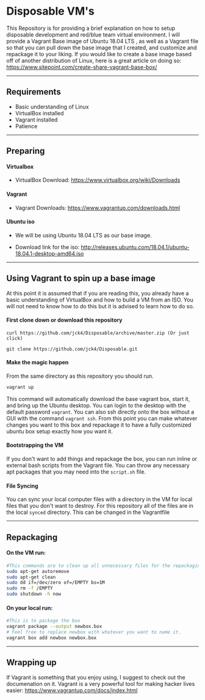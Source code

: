 # Disposable VM's

This Repository is for providing a brief explanation on how to setup disposable development and red/blue team virtual environment. I will provide a Vagrant Base image of Ubuntu 18.04 LTS , as well as a Vagrant file so that you can pull down the base image that I created, and customize and repackage it to your liking. If you would like to create a base image based off of another distribution of Linux, here is a great article on doing so: https://www.sitepoint.com/create-share-vagrant-base-box/

---
## Requirements

* Basic understanding of Linux
* VirtualBox installed
* Vagrant installed
* Patience
---
## Preparing

#### Virtualbox
* VirtualBox Download: https://www.virtualbox.org/wiki/Downloads

#### Vagrant
* Vagrant Downloads: https://www.vagrantup.com/downloads.html

#### Ubuntu iso
* We will be using Ubuntu 18.04 LTS as our base image.

* Download link for the iso: http://releases.ubuntu.com/18.04.1/ubuntu-18.04.1-desktop-amd64.iso
---

## Using Vagrant to spin up a base image

At this point it is assumed that if you are reading this, you already have a basic understanding of VirtualBox and how to build a VM from an ISO. You will not need to know how to do this but it is advised to learn how to do so.

#### First clone down or download this repository
```
curl https://github.com/jck4/Disposable/archive/master.zip (Or just click)

git clone https://github.com/jck4/Disposable.git
```
#### Make the magic happen
From the same directory as this repository you should run.

```bash
vagrant up
```
This command will automatically download the base vagrant box, start it, and bring up the Ubuntu desktop. You can login to the desktop with the default password `vagrant`.
You can also ssh directly onto the box without a GUI with the command `vagrant ssh`.
From this point you can make whatever changes you want to this box and repackage it to have a fully customized ubuntu box setup exactly how you want it.

#### Bootstrapping the VM
If you don't want to add things and repackage the box, you can run inline or external bash scripts from the Vagrant file. You can throw any necessary apt packages that you may need into the `script.sh` file.

#### File Syncing
You can sync your local computer files with a directory in the VM for local files that you don't want to destroy. For this repository all of the files are in the local `synced` directory. This can be changed in the Vagrantfile

---

## Repackaging

#### On the VM run:

```bash
#This commands are to clean up all unnecessary files for the repackaging.
sudo apt-get autoremove
sudo apt-get clean
sudo dd if=/dev/zero of=/EMPTY bs=1M
sudo rm -f /EMPTY
sudo shutdown -h now
```

#### On your local run:

```bash
#This is to package the box
vagrant package --output newbox.box
# Feel free to replace newbox with whatever you want to name it.
vagrant box add newbox newbox.box
```
---
## Wrapping up
If Vagrant is something that you enjoy using, I suggest to check out the documenation on it. Vagrant is a very powerful tool for making hacker lives easier: https://www.vagrantup.com/docs/index.html

